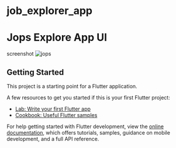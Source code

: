 # job_explorer_app

# Jops Explore App UI
screenshot 
![jops](https://user-images.githubusercontent.com/60976526/230505674-42e5cfa7-0e28-4305-8582-19b95eab832d.jpg)


## Getting Started

This project is a starting point for a Flutter application.

A few resources to get you started if this is your first Flutter project:

- [Lab: Write your first Flutter app](https://docs.flutter.dev/get-started/codelab)
- [Cookbook: Useful Flutter samples](https://docs.flutter.dev/cookbook)

For help getting started with Flutter development, view the
[online documentation](https://docs.flutter.dev/), which offers tutorials,
samples, guidance on mobile development, and a full API reference.
